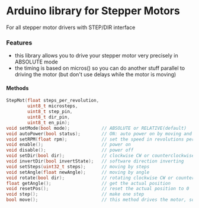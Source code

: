 # Arduino library for Stepper Motors
For all stepper motor drivers with STEP/DIR interface

### Features
* this library allows you to drive your stepper motor very precisely in ABSOLUTE mode
* the timing is based on micros() so you can do another stuff parallel to driving the motor (but don't use delays while the motor is moving)

#### Methods
```C++
StepMot(float steps_per_revolution,
        uint8_t microsteps, 
        uint8_t step_pin, 
        uint8_t dir_pin, 
        uint8_t en_pin);
void setMode(bool mode);            // ABSOLUTE or RELATIVE(default)
void autoPower(bool status);        // ON: auto power on by moving and power off if stopped. OFF: power is always on (default)
void setRPM(float rpm);             // set the speed in revolutions per minute
void enable();                      // power on 
void disable();                     // power off
void setDir(bool dir);              // clockwise CW or counterclockwise CCW
void invertDir(bool invertState);   // software direction inverting
void setSteps(uint32_t steps);      // moving by steps
void setAngle(float newAngle);      // moving by angle
void rotate(bool dir);              // rotating clockwise CW or counterclockwise CCW
float getAngle();                   // get the actual position 
void resetPos();                    // reset the actual position to 0
void step();                        // make one step
bool move();                        // this method drives the motor, so it must be in the loop() function. Returns true if the motor is moving and false otherwise
```
